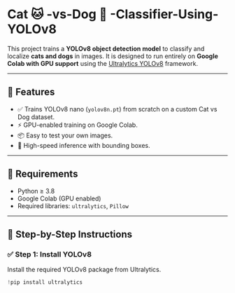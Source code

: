 # Cat 🐱 -vs-Dog 🐶 -Classifier-Using-YOLOv8


This project trains a **YOLOv8 object detection model** to classify and localize **cats and dogs** in images. It is designed to run entirely on **Google Colab with GPU support** using the [Ultralytics YOLOv8](https://github.com/ultralytics/ultralytics) framework.

---

## 📌 Features
- ✅ Trains YOLOv8 nano (`yolov8n.pt`) from scratch on a custom Cat vs Dog dataset.
- ⚡ GPU-enabled training on Google Colab.
- 📦 Easy to test your own images.
- 🎯 High-speed inference with bounding boxes.

---

## 🔧 Requirements
- Python ≥ 3.8
- Google Colab (GPU enabled)
- Required libraries: `ultralytics`, `Pillow`

---

## 🚀 Step-by-Step Instructions

### ✅ Step 1: Install YOLOv8
Install the required YOLOv8 package from Ultralytics.
```python
!pip install ultralytics
